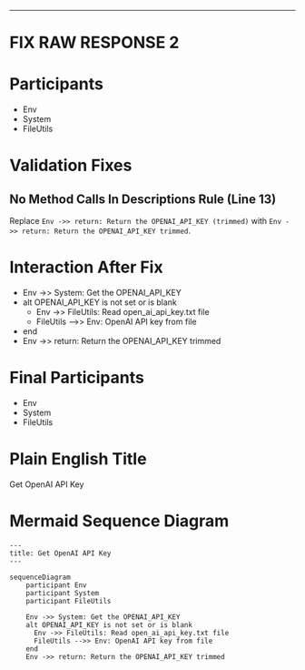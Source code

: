 ----
# FIX RAW RESPONSE 2
# Participants

- Env
- System
- FileUtils

# Validation Fixes

## No Method Calls In Descriptions Rule (Line 13)
Replace `Env ->> return: Return the OPENAI_API_KEY (trimmed)` with `Env ->> return: Return the OPENAI_API_KEY trimmed`.

# Interaction After Fix

- Env ->> System: Get the OPENAI_API_KEY
- alt OPENAI_API_KEY is not set or is blank
  - Env ->> FileUtils: Read open_ai_api_key.txt file
  - FileUtils -->> Env: OpenAI API key from file
- end
- Env ->> return: Return the OPENAI_API_KEY trimmed

# Final Participants

- Env
- System
- FileUtils

# Plain English Title
Get OpenAI API Key

# Mermaid Sequence Diagram

```mermaid
---
title: Get OpenAI API Key
---

sequenceDiagram
    participant Env
    participant System
    participant FileUtils

    Env ->> System: Get the OPENAI_API_KEY
    alt OPENAI_API_KEY is not set or is blank
      Env ->> FileUtils: Read open_ai_api_key.txt file
      FileUtils -->> Env: OpenAI API key from file
    end
    Env ->> return: Return the OPENAI_API_KEY trimmed
```
